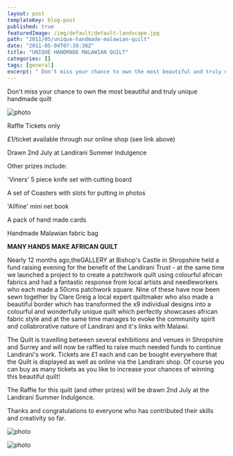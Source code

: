 ```yaml
---
layout: post
templateKey: blog-post
published: true
featuredImage: /img/default/default-landscape.jpg
path: "2011/05/unique-handmade-malawian-quilt"
date: "2011-05-04T07:38:30Z"
title: "UNIQUE HANDMADE MALAWIAN QUILT"
categories: []
tags: [general]
excerpt: " Don't miss your chance to own the most beautiful and truly unique handmade quiltphotoRaffle Ticket..."
---
```


Don't miss your chance to own the most beautiful and truly unique handmade quilt

![photo](https://www.landirani.org/image_library/news/full_size/4dc11ed3cb1a5complete_crop_3.jpg)

Raffle Tickets only

£1/ticket available through our online shop (see link above)

Drawn 2nd July at Landirani Summer Indulgence

Other prizes include:

'Viners' 5 piece knife set with cutting board

A set of Coasters with slots for putting in photos

'Allfine' mini net book

A pack of hand made cards

Handmade Malawian fabric bag

**MANY HANDS MAKE AFRICAN QUILT**

Nearly 12 months ago,theGALLERY at Bishop's Castle in Shropshire held a fund raising evening for the benefit of the Landirani Trust - at the same time we launched a project to to create a patchwork quilt using colourful african fabrics and had a fantastic response from local artists and needleworkers who each made a 50cms patchwork square. Nine of these have now been sewn together by Clare Greig a local expert quiltmaker who also made a beautiful border which has transformed the x9 individual designs into a colourful and wonderfully unique quilt which perfectly showcases african fabric style and at the same time manages to evoke the community spirit and collabrorative nature of Landirani and it's links with Malawi.

The Quilt is travelling between several exhibitions and venues in Shropshire and Surrey and will now be raffled to raise much needed funds to continue Landirani's work. Tickets are £1 each and can be bought everywhere that the Quilt is displayed as well as online via the Landirani shop. Of course you can buy as many tickets as you like to increase your chances of winning this beautiful quilt!

The Raffle for this quilt (and other prizes) will be drawn 2nd July at the Landirani Summer Indulgence.

Thanks and congratulations to everyone who has contributed their skills and creativity so far.

![photo](https://www.landirani.org/image_library/news/full_size/4dc11f12bfa44complete_crop_2.jpg)

![photo](https://www.landirani.org/image_library/news/full_size/4dc11f2b9e05dborder_detail_4.jpg)
